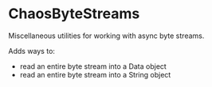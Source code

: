 # ChaosByteStreams

Miscellaneous utilities for working with async byte streams.

Adds ways to:

- read an entire byte stream into a Data object
- read an entire byte stream into a String object
